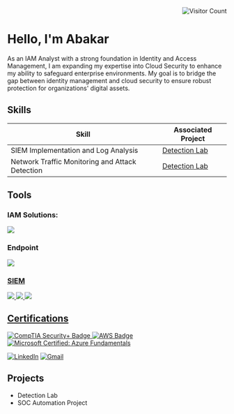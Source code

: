 <div align="right">
  <img src="https://visitor-badge.laobi.icu/badge?page_id=abakarcloudseciam.abakarcloudseciam" alt="Visitor Count">
</div>

# Hello, I'm Abakar


As an IAM Analyst with a strong foundation in Identity and Access Management, I am expanding my expertise into Cloud Security to enhance my ability to safeguard enterprise environments.  My goal is to bridge the gap between identity management and cloud security to ensure robust protection for organizations' digital assets.

## Skills
<!--[Provide skills and associated project. Make sure to hyperlink the project - Remove this afterwards]]-->

| Skill                                         | Associated Project         |
|-----------------------------------------------|----------------------------|
| SIEM Implementation and Log Analysis          | <a href="https://google.com">Detection Lab</a>|
| Network Traffic Monitoring and Attack Detection | <a href="https://google.com">Detection Lab</a>|
              
<!--| Scripting and Automation for Threat Mitigation | SOC Automation Lab|-->

## Tools
<!--[Provide tools and break them down into categories. Use ChatGPT to help create the link - Remove this afterwards]]-->

### IAM Solutions:
<div>
 <a href="https://www.okta.com/" target="_blank">
<img src="https://img.shields.io/badge/-Okta-007DC1?&style=for-the-badge&logo=okta&logoColor=white"/>
</a>

### Endpoint
<div>
   <a href="https://www.microsoft.com/en-us/security/business/endpoint-security/microsoft-defender-endpoint?msockid=23380bc79eee615613e818fd9f816078 target="_blank">
  <img src="https://img.shields.io/badge/-Microsoft_Defender_for_Endpoint-00A4EF?&style=for-the-badge&logo=Microsoft&logoColor=white" />
   </div>

### SIEM
<div>
    <a href="https://azure.microsoft.com/en-us/products/microsoft-sentinel" target="_blank">
    <img src="https://img.shields.io/badge/-Microsoft_Sentinel-0078D4?&style=for-the-badge&logo=Microsoft&logoColor=white" />
    <a href="https://www.splunk.com/" target="_blank">
    <img src="https://img.shields.io/badge/-Splunk-000000?&style=for-the-badge&logo=Splunk&logoColor=white" />
    <img src="https://img.shields.io/badge/-Elastic-005571?&style=for-the-badge&logo=Elastic&logoColor=white" />
</div>

## Certifications
<!--[Provide certifications that you have obtained. Use ChatGPT to help create the link - Remove this afterwards]]-->
<div>
<a href="https://www.credly.com/badges/9f45a863-5467-41d3-966a-39c16d7e2b34/linked_in_profile">
<img src="https://img.shields.io/badge/-Security%2B-FF0000?&style=for-the-badge&logo=CompTIA&logoColor=white" alt="CompTIA Security+ Badge" />
</a>
<a href="https://www.credly.com/badges/790b8a4c-8f8f-45e3-923c-afbb21fcc1a1/linked_in_profile">
  <img src="https://img.shields.io/badge/-AWS-232F3E?&style=for-the-badge&logo=amazonaws&logoColor=white" alt="AWS Badge" />
</a>
<a href="https://learn.microsoft.com/en-us/users/abakaribnoumar-6117/credentials/7499015586a76686?ref=https%3A%2F%2Fwww.linkedin.com%2F">
<img src="https://img.shields.io/badge/-Microsoft%20Azure-0078D4?&style=for-the-badge&logo=microsoftazure&logoColor=white" alt="Microsoft Certified: Azure Fundamentals" />
</a>


[![LinkedIn](https://img.shields.io/badge/LinkedIn-0077B5?style=for-the-badge&logo=linkedin&logoColor=white)](https://www.linkedin.com/in/www.linkedin.com/in/abakaribnoumar)
[![Gmail](https://img.shields.io/badge/Gmail-D14836?style=for-the-badge&logo=gmail&logoColor=white)](mailto:ibnoumarabakar@gmail.com)



</div>

## Projects
- Detection Lab
- SOC Automation Project
